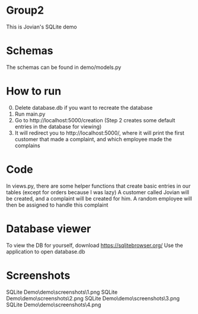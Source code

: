 # Group2
This is Jovian's SQLite demo

# Schemas
The schemas can be found in demo/models.py

# How to run
0) Delete database.db if you want to recreate the database
1) Run main.py
2) Go to http://localhost:5000/creation
(Step 2 creates some default entries in the database for viewing)
3) It will redirect you to http://localhost:5000/, where it will print the first customer that made a complaint, and which employee made the complains

# Code
In views.py, there are some helper functions that create basic entries in our tables (except for orders because I was lazy)
A customer called Jovian will be created, and a complaint will be created for him.
A random employee will then be assigned to handle this complaint

# Database viewer
To view the DB for yourself, download https://sqlitebrowser.org/
Use the application to open database.db

# Screenshots
SQLite Demo\demo\screenshots\1.png
SQLite Demo\demo\screenshots\2.png
SQLite Demo\demo\screenshots\3.png
SQLite Demo\demo\screenshots\4.png